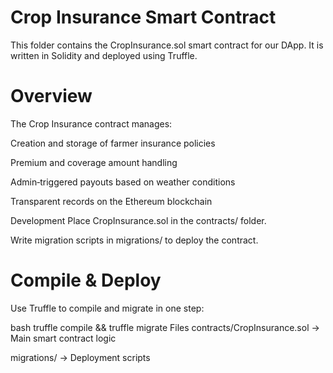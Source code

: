 

# Crop Insurance Smart Contract
This folder contains the CropInsurance.sol smart contract for our DApp.
It is written in Solidity and deployed using Truffle.

# Overview
The Crop Insurance contract manages:

Creation and storage of farmer insurance policies

Premium and coverage amount handling

Admin‑triggered payouts based on weather conditions

Transparent records on the Ethereum blockchain

Development
Place CropInsurance.sol in the contracts/ folder.

Write migration scripts in migrations/ to deploy the contract.

# Compile & Deploy
Use Truffle to compile and migrate in one step:

bash
truffle compile && truffle migrate
Files
contracts/CropInsurance.sol → Main smart contract logic

migrations/ → Deployment scripts


